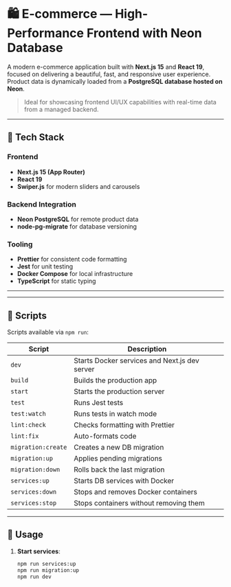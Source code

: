 # 🛍️ E-commerce — High-Performance Frontend with Neon Database

A modern e-commerce application built with **Next.js 15** and **React 19**, focused on delivering a beautiful, fast, and responsive user experience. Product data is dynamically loaded from a **PostgreSQL database hosted on Neon**.

> Ideal for showcasing frontend UI/UX capabilities with real-time data from a managed backend.

---

## 🚀 Tech Stack

### Frontend
- **Next.js 15 (App Router)**
- **React 19**
- **Swiper.js** for modern sliders and carousels

### Backend Integration
- **Neon PostgreSQL** for remote product data
- **node-pg-migrate** for database versioning

### Tooling
- **Prettier** for consistent code formatting
- **Jest** for unit testing
- **Docker Compose** for local infrastructure
- **TypeScript** for static typing

---


---

## 🧪 Scripts

Scripts available via `npm run`:

| Script               | Description                                  |
|----------------------|----------------------------------------------|
| `dev`                | Starts Docker services and Next.js dev server |
| `build`              | Builds the production app                    |
| `start`              | Starts the production server                 |
| `test`               | Runs Jest tests                              |
| `test:watch`         | Runs tests in watch mode                     |
| `lint:check`         | Checks formatting with Prettier              |
| `lint:fix`           | Auto-formats code                            |
| `migration:create`   | Creates a new DB migration                   |
| `migration:up`       | Applies pending migrations                   |
| `migration:down`     | Rolls back the last migration                |
| `services:up`        | Starts DB services with Docker               |
| `services:down`      | Stops and removes Docker containers          |
| `services:stop`      | Stops containers without removing them       |

---

## 🧭 Usage

1. **Start services**:
   ```bash
   npm run services:up
   npm run migration:up
   npm run dev
